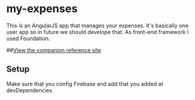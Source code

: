 # my-expenses
This is an AngularJS app that manages your expenses. It's basically one user app so in future we should develope that. As front-end 
framework I used Foundation.

##[View the companion reference site](https://expenses-c1a2d.firebaseapp.com)

## Setup
Make sure that you config Firebase and add that you added at devDependencies 
